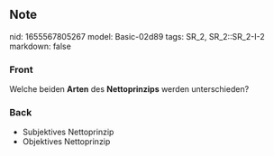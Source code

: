 ## Note
nid: 1655567805267
model: Basic-02d89
tags: SR_2, SR_2::SR_2-I-2
markdown: false

### Front
Welche beiden <b>Arten</b> des <b>Nettoprinzips</b> werden
unterschieden?

### Back
<ul>
  <li>Subjektives Nettoprinzip
  <li>Objektives Nettoprinzip
</ul>
